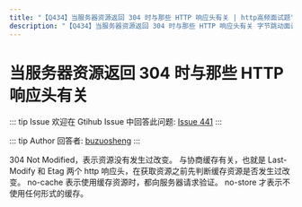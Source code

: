 ```yaml
---
title: "【Q434】当服务器资源返回 304 时与那些 HTTP 响应头有关 | http高频面试题"
description: "【Q434】当服务器资源返回 304 时与那些 HTTP 响应头有关 字节跳动面试题、阿里腾讯面试题、美团小米面试题。"
---
```


# 当服务器资源返回 304 时与那些 HTTP 响应头有关

::: tip Issue
欢迎在 Gtihub Issue 中回答此问题: [Issue 441](https://github.com/shfshanyue/Daily-Question/issues/441)
:::

::: tip Author
回答者: [buzuosheng](https://github.com/buzuosheng)
:::

304 Not Modified，表示资源没有发生过改变。
与协商缓存有关，也就是 Last-Modify 和 Etag 两个 http 响应头，在获取资源之前先判断缓存资源是否发生过改变。
no-cache 表示使用缓存资源时，都向服务器请求验证。
no-store 才表示不使用任何形式的缓存。
